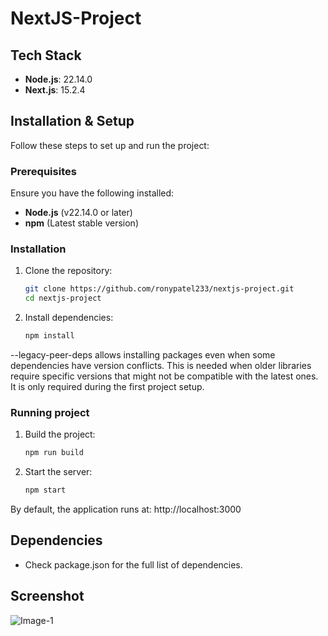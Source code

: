 # NextJS-Project

## Tech Stack
- **Node.js**: 22.14.0
- **Next.js**: 15.2.4


## Installation & Setup
Follow these steps to set up and run the project:

### Prerequisites
Ensure you have the following installed:
- **Node.js** (v22.14.0 or later)
- **npm** (Latest stable version)

### Installation
1. Clone the repository:
   ```sh
   git clone https://github.com/ronypatel233/nextjs-project.git
   cd nextjs-project

2. Install dependencies:
   ```sh
   npm install 
   
--legacy-peer-deps allows installing packages even when some dependencies have version conflicts. This is needed when older libraries require specific versions that might not be compatible with the latest ones. It is only required during the first project setup.

### Running project
1. Build the project:
   ```sh
   npm run build

2. Start the server:
   ```sh
   npm start
By default, the application runs at: http://localhost:3000

## Dependencies
- Check package.json for the full list of dependencies.



## Screenshot
![Image-1](https://github.com/user-attachments/assets/35ac6263-e6df-449f-8b69-7fdeca96e307)


